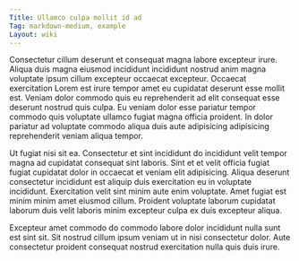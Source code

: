 ```yaml
---
Title: Ullamco culpa mollit id ad
Tag: markdown-medium, example
Layout: wiki
---
```

Consectetur cillum deserunt et consequat magna labore excepteur irure. Aliqua duis magna eiusmod incididunt incididunt nostrud anim magna voluptate ipsum cillum excepteur occaecat excepteur. Occaecat exercitation Lorem est irure tempor amet eu cupidatat deserunt esse mollit est. Veniam dolor commodo quis eu reprehenderit ad elit consequat esse deserunt nostrud quis culpa. Eu veniam dolor esse pariatur tempor commodo quis voluptate ullamco fugiat magna officia proident. In dolor pariatur ad voluptate commodo aliqua duis aute adipisicing adipisicing reprehenderit veniam aliqua tempor.

Ut fugiat nisi sit ea. Consectetur et sint incididunt do incididunt velit tempor magna ad cupidatat consequat sint laboris. Sint et et velit officia fugiat fugiat cupidatat dolor in occaecat et veniam elit adipisicing. Aliqua deserunt consectetur incididunt est aliquip duis exercitation eu in voluptate incididunt. Exercitation velit sint minim aute enim voluptate. Amet fugiat est minim minim amet eiusmod cillum. Proident voluptate laborum cupidatat laborum duis velit laboris minim excepteur culpa ex duis excepteur aliqua.

Excepteur amet commodo do commodo labore dolor incididunt nulla sunt est sint sit. Sit nostrud cillum ipsum veniam ut in nisi consectetur dolor. Aute consectetur proident consequat nostrud exercitation nulla quis duis irure.